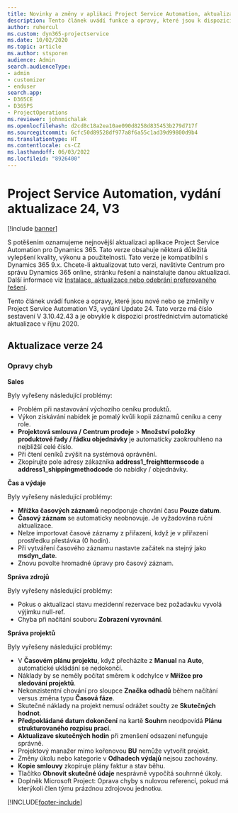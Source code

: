 ```yaml
---
title: Novinky a změny v aplikaci Project Service Automation, aktualizace verze 24, V3
description: Tento článek uvádí funkce a opravy, které jsou k dispozici v Project Service Automation, vydání Update 24, V3.
author: ruhercul
ms.custom: dyn365-projectservice
ms.date: 10/02/2020
ms.topic: article
ms.author: stsporen
audience: Admin
search.audienceType:
- admin
- customizer
- enduser
search.app:
- D365CE
- D365PS
- ProjectOperations
ms.reviewer: johnmichalak
ms.openlocfilehash: d2cd8c18a2ea10ae090d8258d835453b279d717f
ms.sourcegitcommit: 6cfc50d89528df977a8f6a55c1ad39d99800d9b4
ms.translationtype: HT
ms.contentlocale: cs-CZ
ms.lasthandoff: 06/03/2022
ms.locfileid: "8926400"
---
```

# <a name="project-service-automation-update-release-24-v3"></a>Project Service Automation, vydání aktualizace 24, V3

[!include [banner](../includes/psa-now-project-operations.md)]

S potěšením oznamujeme nejnovější aktualizaci aplikace Project Service Automation pro Dynamics 365. Tato verze obsahuje některá důležitá vylepšení kvality, výkonu a použitelnosti. Tato verze je kompatibilní s Dynamics 365 9.x. Chcete-li aktualizovat tuto verzi, navštivte Centrum pro správu Dynamics 365 online, stránku řešení a nainstalujte danou aktualizaci. Další informace viz [Instalace, aktualizace nebo odebrání preferovaného řešení](/power-platform/admin/install-remove-preferred-solution).

Tento článek uvádí funkce a opravy, které jsou nové nebo se změnily v Project Service Automation V3, vydání Update 24. Tato verze má číslo sestavení V 3.10.42.43 a je obvykle k dispozici prostřednictvím automatické aktualizace v říjnu 2020.

## <a name="update-release-24"></a>Aktualizace verze 24

### <a name="bug-fixes"></a>Opravy chyb

**Sales**

Byly vyřešeny následující problémy:

- Problém při nastavování výchozího ceníku produktů.
- Výkon získávání nabídek je pomalý kvůli kopii záznamů ceníku a ceny role.
- **Projektová smlouva / Centrum prodeje** > **Množství položky produktové řady / řádku objednávky** je automaticky zaokrouhleno na nejbližší celé číslo.
- Při čtení ceníků zvýšit na systémová oprávnění.
- Zkopírujte pole adresy zákazníka **address1_freighttermscode** a **address1_shippingmethodcode** do nabídky / objednávky. 


**Čas a výdaje**

Byly vyřešeny následující problémy:

- **Mřížka časových záznamů** nepodporuje chování času **Pouze datum**.
- **Časový záznam** se automaticky neobnovuje. Je vyžadována ruční aktualizace.
- Nelze importovat časové záznamy z přiřazení, když je v přiřazení prostředku přestávka (0 hodin).
- Při vytváření časového záznamu nastavte začátek na stejný jako **msdyn_date**.
- Znovu povolte hromadné úpravy pro časový záznam.

**Správa zdrojů**

Byly vyřešeny následující problémy:

- Pokus o aktualizaci stavu mezidenní rezervace bez požadavku vyvolá výjimku null-ref.
- Chyba při načítání souboru **Zobrazení vyrovnání**.


**Správa projektů**

Byly vyřešeny následující problémy:

- V **Časovém plánu projektu**, když přecházíte z **Manual** na **Auto**, automatické ukládání se nedokončí.
- Náklady by se neměly počítat směrem k odchylce v **Mřížce pro sledování projektů**.
- Nekonzistentní chování pro sloupce **Značka odhadů** během načítání versus změna typu **Časová fáze**.
- Skutečné náklady na projekt nemusí odrážet součty ze **Skutečných hodnot**.
- **Předpokládané datum dokončení** na kartě **Souhrn** neodpovídá **Plánu strukturovaného rozpisu prací**.
- **Aktualizave skutečných hodin** při zmenšení odsazení nefunguje správně.
- Projektový manažer mimo kořenovou **BU** nemůže vytvořit projekt.
- Změny úkolu nebo kategorie v **Odhadech výdajů** nejsou zachovány.
- **Kopie smlouvy** zkopíruje plány faktur a stav běhu.
- Tlačítko **Obnovit skutečné údaje** nesprávně vypočítá souhrnné úkoly.
- Doplněk Microsoft Project: Oprava chyby s nulovou referencí, pokud má kterýkoli člen týmu prázdnou zdrojovou jednotku.



[!INCLUDE[footer-include](../includes/footer-banner.md)]
